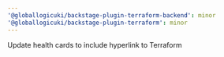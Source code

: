 ```yaml
---
'@globallogicuki/backstage-plugin-terraform-backend': minor
'@globallogicuki/backstage-plugin-terraform': minor
---
```


Update health cards to include hyperlink to Terraform
